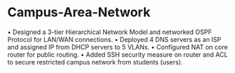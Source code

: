 # Campus-Area-Network


•	Designed a 3-tier Hierarchical Network Model and networked OSPF Protocol for LAN/WAN connections.
•	Deployed 4 DNS servers as an ISP and assigned IP from DHCP servers to 5 VLANs.
•	Configured NAT on core router for public routing. 
•	Added SSH security measure on router and ACL to secure restricted campus network from students (users).
